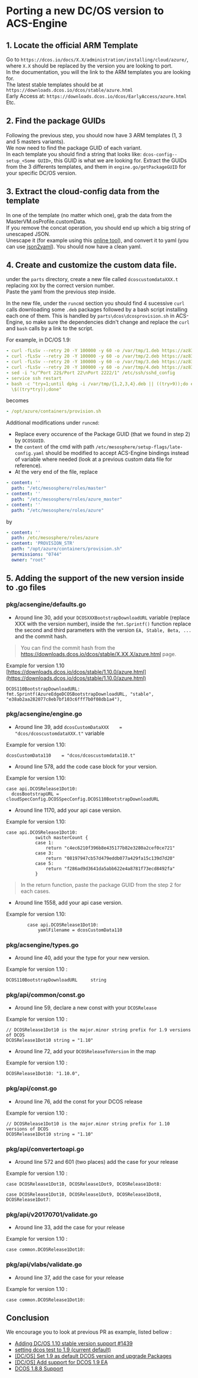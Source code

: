 # Porting a new DC/OS version to ACS-Engine

## 1. Locate the official ARM Template

Go to `https://dcos.io/docs/X.X/administration/installing/cloud/azure/`, where `X.X` should be replaced by the version you are looking to port.  
In the documentation, you will the link to the ARM templates you are looking for.  
The latest stable templates should be at `https://downloads.dcos.io/dcos/stable/azure.html`  
Early Access at: `https://downloads.dcos.io/dcos/EarlyAccess/azure.html`  
Etc.

## 2. Find the package GUIDs

Following the previous step, you should now have 3 ARM templates (1, 3 and 5 masters variants).  
We now need to find the package GUID of each variant.  
In each template you should find a string that looks like: `dcos-config--setup_<Some GUID>`, this GUID is what we are looking for.
Extract the GUIDs from the 3 differents templates, and them in `engine.go/getPackageGUID` for your specific DC/OS version.


## 3. Extract the cloud-config data from the template

In one of the template (no matter which one), grab the data from the MasterVM.osProfile.customData.  
If you remove the concat operation, you should end up which a big string of unescaped JSON.  
Unescape it (for example using this [online tool](http://www.freeformatter.com/javascript-escape.html#ad-output)), and convert it to yaml (you can use [json2yaml](https://www.json2yaml.com/)).
You should now have a clean yaml.

## 4. Create and customize the custom data file.

under the `parts` directory, create a new file called `dcoscustomdataXXX.t` replacing `XXX` by the correct version number.  
Paste the yaml from the previous step inside.  

In the new file, under the `runcmd` section you should find 4 sucessive `curl` calls downloading some `.deb` packages followed by a bash script installing each one of them. This is handled by `parts\dcos\dcosprovision.sh` in ACS-Engine, so make sure the dependencies didn't change and replace the `curl` and `bash` calls by a link to the script.

For example, in DC/OS 1.9:  
```yaml
- curl -fLsSv --retry 20 -Y 100000 -y 60 -o /var/tmp/1.deb https://az837203.vo.msecnd.net/dcos-deps/libipset3_6.29-1_amd64.deb
- curl -fLsSv --retry 20 -Y 100000 -y 60 -o /var/tmp/2.deb https://az837203.vo.msecnd.net/dcos-deps/ipset_6.29-1_amd64.deb
- curl -fLsSv --retry 20 -Y 100000 -y 60 -o /var/tmp/3.deb https://az837203.vo.msecnd.net/dcos-deps/unzip_6.0-20ubuntu1_amd64.deb
- curl -fLsSv --retry 20 -Y 100000 -y 60 -o /var/tmp/4.deb https://az837203.vo.msecnd.net/dcos-deps/libltdl7_2.4.6-0.1_amd64.deb
- sed -i "s/^Port 22$/Port 22\nPort 2222/1" /etc/ssh/sshd_config
- service ssh restart
- bash -c "try=1;until dpkg -i /var/tmp/{1,2,3,4}.deb || ((try>9));do echo retry \$((try++));sleep
  \$((try*try));done"
```  

becomes   

```yaml
- /opt/azure/containers/provision.sh
```

Additional modifications under `runcmd`:
* Replace every occurence of the Package GUID (that we found in step 2) by `DCOSGUID`.
* the `content` of the cmd with path `/etc/mesosphere/setup-flags/late-config.yaml` should be modified to accept ACS-Engine bindings instead of variable where needed (look at a previous custom data file for reference).  
* At the very end of the file, replace  
```yaml
- content: ''
  path: "/etc/mesosphere/roles/master"
- content: ''
  path: "/etc/mesosphere/roles/azure_master"
- content: ''
  path: "/etc/mesosphere/roles/azure"
```  

by   

```yaml
- content: ''
  path: /etc/mesosphere/roles/azure
- content: 'PROVISION_STR'
  path: "/opt/azure/containers/provision.sh"
  permissions: "0744"
  owner: "root"
```

## 5. Adding the support of the new version inside to .go files

### pkg/acsengine/defaults.go

- Around line 30, add your `DCOSXXXBootstrapDownloadURL` variable (replace XXX with the version number), inside the `fmt.Sprintf()` function replace the second and third parameters with the version `EA, Stable, Beta, ...` and the commit hash.

> You can find the commit hash from the https://downloads.dcos.io/dcos/stable/X.XX.X/azure.html page.

Example for version 1.10
[https://downloads.dcos.io/dcos/stable/1.10.0/azure.html](https://downloads.dcos.io/dcos/stable/1.10.0/azure.html)

```
DCOS110BootstrapDownloadURL: fmt.Sprintf(AzureEdgeDCOSBootstrapDownloadURL, "stable", "e38ab2aa282077c8eb7bf103c6fff7b0f08db1a4"),
```

### pkg/acsengine/engine.go

- Around line 39, add `dcosCustomDataXXX    = "dcos/dcoscustomdataXXX.t"` variable

Example for version 1.10:
```
dcosCustomData110    = "dcos/dcoscustomdata110.t"
```

- Around line  578, add the code case block for your version.

Example for version 1.10:
```
case api.DCOSRelease1Dot10:
  dcosBootstrapURL = cloudSpecConfig.DCOSSpecConfig.DCOS110BootstrapDownloadURL
 ```

- Around line 1170, add your api case version.

 Example for version 1.10:
 ```
 case api.DCOSRelease1Dot10:
			switch masterCount {
			case 1:
				return "c4ec6210f396b8e435177b82e3280a2cef0ce721"
			case 3:
				return "08197947cb57d479eddb077a429fa15c139d7d20"
			case 5:
				return "f286ad9d3641da5abb622e4a8781f73ecd8492fa"
			}
 ```

 > In the return function, paste the package GUID from the step 2 for each cases.

- Around line 1558, add your api case version.

Example for version 1.10:
```
		case api.DCOSRelease1Dot10:
 			yamlFilename = dcosCustomData110
```

### pkg/acsengine/types.go

- Around line 40, add your the type for your new version.

Example for version 1.10 :
```
DCOS110BootstrapDownloadURL     string
```

### pkg/api/common/const.go

- Around line 59, declare a new const with your `DCOSRelease`

Example for version 1.10 :
```
// DCOSRelease1Dot10 is the major.minor string prefix for 1.9 versions of DCOS
DCOSRelease1Dot10 string = "1.10"
```

- Around line 72, add your `DCOSReleaseToVersion` in the map

Example for version 1.10 :
```
DCOSRelease1Dot10: "1.10.0",
```

### pkg/api/const.go

- Around line 76, add the const for your DCOS release

Example for version 1.10 :
```
// DCOSRelease1Dot10 is the major.minor string prefix for 1.10 versions of DCOS
DCOSRelease1Dot10 string = "1.10"
```

### pkg/api/convertertoapi.go

- Around line 572 and 601 (two places) add the case for your release

Example for version 1.10 :
```
case DCOSRelease1Dot10, DCOSRelease1Dot9, DCOSRelease1Dot8:
```
```
case DCOSRelease1Dot10, DCOSRelease1Dot9, DCOSRelease1Dot8, DCOSRelease1Dot7:
```

### pkg/api/v20170701/validate.go

- Around line 33, add the case for your release

Example for version 1.10 :
```
case common.DCOSRelease1Dot10:
```

### pkg/api/vlabs/validate.go

- Around line 37, add the case for your release

Example for version 1.10 :
```
case common.DCOSRelease1Dot10:
```


## Conclusion

We encourage you to look at previous PR as example, listed bellow :

- [Adding DC/OS 1.10 stable version support #1439](https://github.com/Telefonica/acs-engine/pull/1439/files)
- [setting dcos test to 1.9 (current default)](https://github.com/Telefonica/acs-engine/pull/1443)
- [[DC/OS] Set 1.9 as default DCOS version and upgrade Packages](https://github.com/Telefonica/acs-engine/pull/457)
- [[DC/OS] Add support for DCOS 1.9 EA](https://github.com/Telefonica/acs-engine/pull/360)
- [DCOS 1.8.8 Support](https://github.com/Telefonica/acs-engine/pull/278)